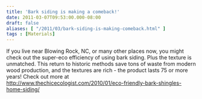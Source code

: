 ```yaml
---
title: 'Bark siding is making a comeback!'
date: 2011-03-07T09:53:00.000-08:00
draft: false
aliases: [ "/2011/03/bark-siding-is-making-comeback.html" ]
tags : [Materials]
---
```


If you live near Blowing Rock, NC, or many other places now, you might check out the super-eco efficiency of using bark siding. Plus the texture is unmatched. This return to historic methods save tons of waste from modern wood production, and the textures are rich - the product lasts 75 or more years! Check out more at  
http://www.thechicecologist.com/2010/01/eco-friendly-bark-shingles-home-siding/